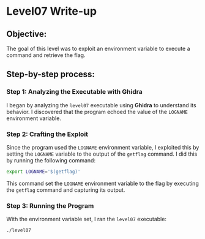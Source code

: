# Level07 Write-up

## Objective:

The goal of this level was to exploit an environment variable to execute a command and retrieve the flag.

## Step-by-step process:

### Step 1: Analyzing the Executable with Ghidra

I began by analyzing the `level07` executable using **Ghidra** to understand its behavior. I discovered that the program echoed the value of the `LOGNAME` environment variable.

### Step 2: Crafting the Exploit

Since the program used the `LOGNAME` environment variable, I exploited this by setting the `LOGNAME` variable to the output of the `getflag` command. I did this by running the following command:

```bash
export LOGNAME='$(getflag)'
```

This command set the `LOGNAME` environment variable to the flag by executing the `getflag` command and capturing its output.

### Step 3: Running the Program

With the environment variable set, I ran the `level07` executable:

```bash
./level07
```
